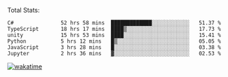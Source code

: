 Total Stats:
<!--START_SECTION:waka-->

```text
C#               52 hrs 58 mins  █████████████░░░░░░░░░░░░   51.37 %
TypeScript       18 hrs 17 mins  ████▒░░░░░░░░░░░░░░░░░░░░   17.73 %
unity            15 hrs 53 mins  ████░░░░░░░░░░░░░░░░░░░░░   15.41 %
Python           5 hrs 12 mins   █▒░░░░░░░░░░░░░░░░░░░░░░░   05.05 %
JavaScript       3 hrs 28 mins   █░░░░░░░░░░░░░░░░░░░░░░░░   03.38 %
Jupyter          2 hrs 36 mins   ▓░░░░░░░░░░░░░░░░░░░░░░░░   02.53 %
```

<!--END_SECTION:waka-->

[![wakatime](https://wakatime.com/badge/user/d6a1e036-2153-43d6-9604-0dce67457b7f.svg)](https://wakatime.com/@d6a1e036-2153-43d6-9604-0dce67457b7f)
